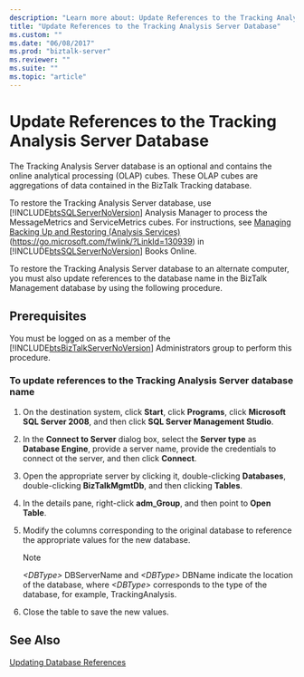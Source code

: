 ```yaml
---
description: "Learn more about: Update References to the Tracking Analysis Server Database"
title: "Update References to the Tracking Analysis Server Database"
ms.custom: ""
ms.date: "06/08/2017"
ms.prod: "biztalk-server"
ms.reviewer: ""
ms.suite: ""
ms.topic: "article"
---
```

# Update References to the Tracking Analysis Server Database
The Tracking Analysis Server database is an optional and contains the online analytical processing (OLAP) cubes. These OLAP cubes are aggregations of data contained in the BizTalk Tracking database.

 To restore the Tracking Analysis Server database, use [!INCLUDE[btsSQLServerNoVersion](../includes/btssqlservernoversion-md.md)] Analysis Manager to process the MessageMetrics and ServiceMetrics cubes. For instructions, see [Managing Backing Up and Restoring (Analysis Services)](/analysis-services/multidimensional-models/backup-and-restore-of-analysis-services-databases?viewFallbackFrom=sql-server-ver15) (<https://go.microsoft.com/fwlink/?LinkId=130939>) in [!INCLUDE[btsSQLServerNoVersion](../includes/btssqlservernoversion-md.md)] Books Online.

 To restore the Tracking Analysis Server database to an alternate computer, you must also update references to the database name in the BizTalk Management database by using the following procedure.

## Prerequisites
 You must be logged on as a member of the [!INCLUDE[btsBizTalkServerNoVersion](../includes/btsbiztalkservernoversion-md.md)] Administrators group to perform this procedure.

### To update references to the Tracking Analysis Server database name

1.  On the destination system, click **Start**, click **Programs**, click **Microsoft SQL Server 2008**, and then click **SQL Server Management Studio**.

2.  In the **Connect to Server** dialog box, select the **Server type** as **Database Engine**, provide a server name, provide the credentials to connect ot the server, and then click **Connect**.

3.  Open the appropriate server by clicking it, double-clicking **Databases**, double-clicking **BizTalkMgmtDb**, and then clicking **Tables**.

4.  In the details pane, right-click **adm_Group**, and then point to **Open Table**.

5.  Modify the columns corresponding to the original database to reference the appropriate values for the new database.

    > [!NOTE]
    >  *\<DBType\>* DBServerName and *\<DBType\>* DBName indicate the location of the database, where *\<DBType\>* corresponds to the type of the database, for example, TrackingAnalysis.

6.  Close the table to save the new values.

## See Also
 [Updating Database References](../technical-guides/updating-database-references.md)